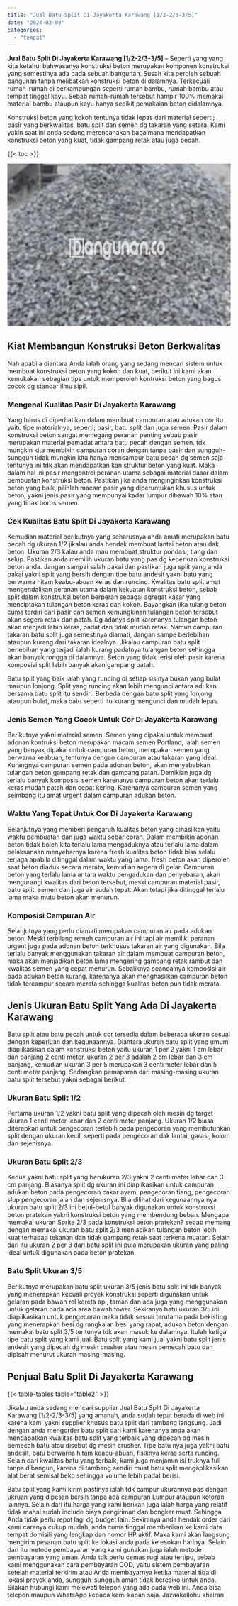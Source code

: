 ```yaml
---
title: "Jual Batu Split Di Jayakerta Karawang [1/2-2/3-3/5]"
date: "2024-02-08"
categories: 
  - "tempat"
---
```


**Jual Batu Split Di Jayakerta Karawang \[1/2-2/3-3/5\]** – Seperti yang yang kita ketahui bahwasanya konstruksi beton merupakan komponen konstruksi yang semestinya ada pada sebuah bangunan. Susah kita peroleh sebuah bangunan tanpa melibatkan konstruksi beton di dalamnya. Terkecuali rumah-rumah di perkampungan seperti rumah bambu, rumah bambu atau tempat tinggal kayu. Sebab rumah-rumah tersebut hampir 100% memakai material bambu ataupun kayu hanya sedikit pemakaian beton didalamnya.

Konstruksi beton yang kokoh tentunya tidak lepas dari material seperti; pasir yang berkwalitas, batu split dan semen dg takaran yang setara. Kami yakin saat ini anda sedang merencanakan bagaimana mendapatkan konstruksi beton yang kuat, tidak gampang retak atau juga pecah.

{{< toc >}}

![Jual Batu Split Di Jayakerta Karawang [1/2-2/3-3/5]](/images/jual-batu-split-26.png)

## Kiat Membangun Konstruksi Beton Berkwalitas

Nah apabila diantara Anda ialah orang yang sedang mencari sistem untuk membuat konstruksi beton yang kokoh dan kuat, berikut ini kami akan kemukakan sebagian tips untuk memperoleh kontruksi beton yang bagus cocok dg standar ilmu sipil.

### Mengenal Kualitas Pasir Di Jayakerta Karawang

Yang harus di diperhatikan dalam membuat campuran atau adukan cor itu yaitu tipe materialnya, seperti; pasir, batu split dan juga semen. Pasir dalam konstruksi beton sangat memegang peranan penting sebab pasir merupakan material pemadat antara batu pecah dengan semen. tdk mungkin kita membikin campuran coran dengan tanpa pasir dan sungguh-sungguh tidak mungkin kita hanya mencampur batu pecah dg semen saja tentunya ini tdk akan mendapatkan kan struktur beton yang kuat. Maka dalam hal ini pasir mengontrol peranan utama sebagai material dasar dalam pembuatan konstruksi beton. Pastikan jika anda menginginkan konstruksi beton yang baik, pilihlah macam pasir yang diperuntukan khusus untuk beton, yakni jenis pasir yang mempunyai kadar lumpur dibawah 10% atau yang tidak boros semen.

### Cek Kualitas Batu Split Di Jayakerta Karawang

Kemudian material berikutnya yang seharusnya anda amati merupakan batu pecah dg ukuran 1/2 jikalau anda hendak membuat lantai beton atau dak beton. Ukuran 2/3 kalau anda mau membuat struktur pondasi, tiang dan selup. Pastikan anda memilih ukuran batu yang pas dg keperluan konstruksi beton anda. Jangan sampai salah pakai dan pastikan juga split yang anda pakai yakni split yang bersih dengan tipe batu andesit yakni batu yang berwarna hitam keabu-abuan keras dan runcing. Kwalitas batu split amat mengendalikan peranan utama dalam kekuatan konstruksi beton, sebab split dalam konstruksi beton berperan sebagai agregat kasar yang menciptakan tulangan beton keras dan kokoh. Bayangkan jika tulang beton cuma terdiri dari pasir dan semen kemungkinan tulangan beton tersebut akan segera retak dan patah. Dg adanya split karenanya tulangan beton akan menjadi lebih keras, padat dan tidak mudah retak. Namun campuran takaran batu split juga semestinya diamati, Jangan sampe berlebihan ataupun kurang dari takaran idealnya. Jikalau campuran batu split berlebihan yang terjadi ialah kurang padatnya tulangan beton sehingga akan banyak rongga di dalamnya. Beton yang tidak terisi oleh pasir karena komposisi split lebih banyak akan gampang patah.

Batu split yang baik ialah yang runcing di setiap sisinya bukan yang bulat maupun lonjong. Split yang runcing akan lebih mengunci antara adukan bersama batu split itu sendiri. Berbeda dengan batu split yang lonjong ataupun bulat, maka batu seperti itu kurang mengunci dan mudah lepas.

### Jenis Semen Yang Cocok Untuk Cor Di Jayakerta Karawang

Berikutnya yakni material semen. Semen yang dipakai untuk membuat adonan kontruksi beton merupakan macam semen Portland, ialah semen yang banyak dipakai untuk campuran beton, merupakan semen yang berwarna keabuan, tentunya dengan campuran atau takaran yang ideal. Kurangnya campuran semen pada adonan beton, akan menyebabkan tulangan beton gampang retak dan gampang patah. Demikian juga dg terlalu banyak komposisi semen karenanya campuran beton akan terlalu keras mudah patah dan cepat kering. Karenanya campuran semen yang seimbang itu amat urgent dalam campuran adukan beton.

### Waktu Yang Tepat Untuk Cor Di Jayakerta Karawang

Selanjutnya yang memberi pengaruh kualitas beton yang dihasilkan yaitu waktu pembuatan dan juga waktu sebar coran. Dalam membikin adonan beton tidak boleh kita terlalu lama mengaduknya atau terlalu lama dalam pelaksanaan menyebarnya karena fresh kualitas beton tidak bisa selalu terjaga apabila ditinggal dalam waktu yang lama. fresh beton akan diperoleh saat beton diaduk secara merata, kemudian segera di gelar. Campuran beton yang terlalu lama antara waktu pengadukan dan penyebaran, akan mengurangi kwalitas dari beton tersebut, meski campuran material pasir, batu split, semen dan juga air sudah tepat. Akan tetapi jika ditinggal terlalu lama maka mutu beton akan menurun.

### Komposisi Campuran Air

Selanjutnya yang perlu diamati merupakan campuran air pada adukan beton. Meski terbilang remeh campuran air ini tapi air memiliki peranan urgent juga pada adonan beton terkhusus takaran air yang digunakan. Bila terlalu banyak menggunakan takaran air dalam membuat campuran beton, maka akan menjadikan beton lama mengering gampang retak rambut dan kwalitas semen yang cepat menurun. Sebaliknya seandainya komposisi air pada adukan beton kurang, karenanya akan menghasilkan campuran beton tidak tercampur secara merata sehingga kualitas beton pun tidak merata.

## Jenis Ukuran Batu Split Yang Ada Di Jayakerta Karawang

Batu split atau batu pecah untuk cor tersedia dalam beberapa ukuran sesuai dengan keperluan dan kegunaannya. Diantara ukuran batu split yang umum diaplikasikan dalam konstruksi beton yaitu ukuran 1 per 2 yakni 1 cm lebar dan panjang 2 centi meter, ukuran 2 per 3 adalah 2 cm lebar dan 3 cm panjang, kemudian ukuran 3 per 5 merupakan 3 centi meter lebar dan 5 centi meter panjang. Sedangkan pemaparan dari masing-masing ukuran batu split tersebut yakni sebagai berikut.

### Ukuran Batu Split 1/2

Pertama ukuran 1/2 yakni batu split yang dipecah oleh mesin dg target ukuran 1 centi meter lebar dan 2 centi meter panjang. Ukuran 1/2 biasa diterapkan untuk pengecoran terlebih pada pengecoran yang membutuhkan split dengan ukuran kecil, seperti pada pengecoran dak lantai, garasi, kolom dan sejenisnya.

### Ukuran Batu Split 2/3

Kedua yakni batu split yang berukuran 2/3 yakni 2 centi meter lebar dan 3 cm panjang. Biasanya split dg ukuran ini diaplikasikan untuk campuran adukan beton pada pengecoran cakar ayam, pengecoran tiang, pengecoran slup pengecoran jalan dan sejenisnya. Bila dilihat dari kegunaannya nya ukuran batu split 2/3 ini betul-betul banyak digunakan untuk konstruksi beton pratekan yakni konstruksi beton yang membendung beban. Mengapa memakai ukuran Sprite 2/3 pada konstruksi beton pratekan? sebab memang dengan memakai ukuran batu split 2/3 menjadikan tulangan beton lebih kuat terhadap tekanan dan tidak gampang retak saat terkena muatan. Selain dari itu ukuran 2 per 3 dari batu split ini pula merupakan ukuran yang paling ideal untuk digunakan pada beton pratekan.

### Batu Split Ukuran 3/5

Berikutnya merupakan batu split ukuran 3/5 jenis batu split ini tdk banyak yang menerapkan kecuali proyek konstruksi seperti digunakan untuk gelaran pada bawah rel kereta api, taman dan ada juga yang menggunakan untuk gelaran pada ada area bawah tower. Sekiranya batu ukuran 3/5 ini diaplikasikan untuk pengecoran maka tidak sesuai terutama pada bekisting yang menerapkan besi dg rangkaian besi yang rapat, adukan beton dengan memakai batu split 3/5 tentunya tdk akan masuk ke dalamnya. Itulah ketiga tipe batu split yang kami jual. Batu split yang kami jual yakni batu split jenis andesit yang dipecah dg mesin crusher atau mesin pemecah batu dan dipisah menurut ukuran masing-masing.

## Penjual Batu Split Di Jayakerta Karawang

{{< table-tables table="table2" >}}

Jikalau anda sedang mencari supplier Jual Batu Split Di Jayakerta Karawang \[1/2-2/3-3/5\] yang amanah, anda sudah tepat berada di web ini karena kami yakni supplier khusus batu split dari tambang langsung. Jadi dengan anda mengorder batu split dari kami karenanya anda akan mendapatkan kwalitas batu split yang terbaik yang dipecah dg mesin pemecah batu atau disebut dg mesin crusher. Tipe batu nya juga yakni batu andesit, batu berwarna hitam keabu-abuan, fisiknya keras serta runcing. Selain dari kwalitas batu yang terbaik, kami juga menjamin isi truknya full tanpa dibangun, karena di tambang sendiri muat batu split mengaplikasikan alat berat semisal beko sehingga volume lebih padat berisi.

Batu split yang kami kirim pastinya ialah tdk campur ukurannya pas dengan ukruan yang dipesan bersih tanpa ada campuran Lumpur ataupun kotoran lainnya. Selain dari itu harga yang kami berikan juga ialah harga yang relatif tidak mahal sudah include biaya pengiriman dan bongkar muat. Sehingga Anda tidak perlu repot lagi dg budget lain. Sekiranya anda hendak order dari kami caranya cukup mudah, anda cuma tinggal memberikan ke kami data tempat domisili yang lengkap dan nomor HP aktif. Maka kami akan langsung mengirim pesanan batu split ke lokasi anda pada ke esokan harinya. Selain dari itu metode pembayaran yang kami gunakan juga ialah metode pembayaran yang aman. Anda tdk perlu cemas rugi atau tertipu, sebab kami menggunakan cara pembayaran COD, yaitu sistem pembayaran setelah material terkirim atau Anda membayarnya ketika material tiba di lokasi proyek anda, sungguh-sungguh aman tidak beresiko untuk anda. Silakan hubungi kami melewati telepon yang ada pada web ini. Anda bisa telepon maupun WhatsApp kepada kami kapan saja. Jazaakallohu khairan

